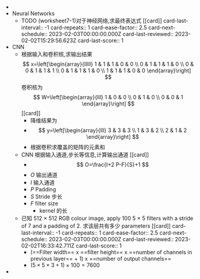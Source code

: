 -
- Neural Networks
	- TODO  (worksheet7-1)对于神经网络,求最终表达式 [[card]]
	  card-last-interval:: -1
	  card-repeats:: 1
	  card-ease-factor:: 2.5
	  card-next-schedule:: 2023-02-03T00:00:00.000Z
	  card-last-reviewed:: 2023-02-02T15:29:56.623Z
	  card-last-score:: 1
- CNN
	- 根据输入和卷积核,求输出结果 
	  $$
	  x=\left[\begin{array}{lllll}
	  1 & 1 & 1 & 0 & 0 \\
	  0 & 1 & 1 & 1 & 0 \\
	  0 & 0 & 1 & 1 & 1 \\
	  0 & 1 & 1 & 1 & 0 \\
	  1 & 1 & 1 & 0 & 0
	  \end{array}\right]
	  $$
	  卷积核为 
	  $$
	  W=\left[\begin{array}{lll}
	  1 & 0 & 0 \\
	  0 & 1 & 0 \\
	  0 & 0 & 1
	  \end{array}\right]
	  $$
	  [[card]]
		- 降维结果为
		- $$
		  y=\left[\begin{array}{lll}
		  3 & 3 & 3 \\
		  1 & 3 & 2 \\
		  2 & 1 & 2
		  \end{array}\right]
		  $$
		- 根据卷积求覆盖的矩阵的元素和
	- CNN 根据输入通道,步长等信息,计算输出通道 [[card]]
		- $$
		  O=\frac{I+2 P-F}{S}+1
		  $$
		- $O$ 输出通道
		- $I$ 输入通道
		- $P$ Padding
		- $S$ Stride 步长
		- $F$ filter size
			- kernel 的长
	- 已知 512 × 512 RGB colour image, apply 100 5 × 5 filters with a stride of 7 and a padding of 2. 求该层共有多少 parameters [[card]]
	  card-last-interval:: -1
	  card-repeats:: 1
	  card-ease-factor:: 2.5
	  card-next-schedule:: 2023-02-03T00:00:00.000Z
	  card-last-reviewed:: 2023-02-02T16:33:42.711Z
	  card-last-score:: 1
		- (==Filter width== x ==filter height== x ==number of channels in previous layer== + 1) x ==number of output channels==
		- $(5 \times 5 \times 3 +1) \times 100 = 7600$
-